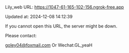 Lily_web URL: https://1047-61-165-102-156.ngrok-free.app

Updated at: 2024-12-08 14:12:39

If you cannot open this URL, the server might be down.

Please contact: 

goley04@foxmail.com Or Wechat:GL_yeaH